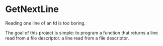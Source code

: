 # GetNextLine
Reading one line of an fd is too boring.

The goal of this project is simple: to program a function that returns a line read from a file descriptor.
a line read from a file descriptor.
